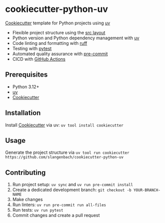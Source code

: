 # cookiecutter-python-uv

[Cookiecutter][1] template for Python projects using [uv][2]

- Flexible project structure using the [src layout][3]
- Python version and Python dependency management with [uv][2]
- Code linting and formatting with [ruff][4]
- Testing with [pytest][5]
- Automated quality assurance with [pre-commit][6]
- CICD with [GitHub Actions][7]

## Prerequisites

- Python 3.12+
- [uv][2]
- [Cookiecutter][1]

## Installation

Install [Cookiecutter][1] via uv: `uv tool install cookiecutter`

## Usage

Generate the project structure via `uv tool run cookiecutter https://github.com/slangenbach/cookiecutter-python-uv`

## Contributing

1. Run project setup: `uv sync` and `uv run pre-commit install`
1. Create a dedicated development branch: `git checkout -b YOUR-BRANCH-NAME`
1. Make changes
1. Run linters: `uv run pre-commit run all-files`
1. Run tests: `uv run pytest`
1. Commit changes and create a pull request


[1]: https://github.com/cookiecutter/cookiecutter
[2]: https://docs.astral.sh/uv/
[3]: https://packaging.python.org/en/latest/discussions/src-layout-vs-flat-layout/
[4]: https://docs.astral.sh/ruff/
[5]: https://docs.pytest.org/en/stable/
[6]: https://pre-commit.com/
[7]: https://docs.github.com/en/actions
